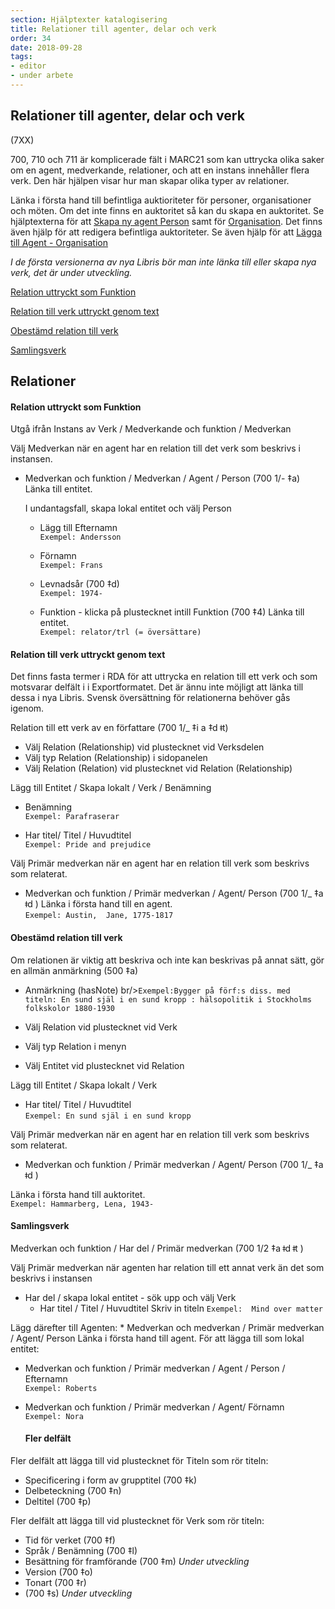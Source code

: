 ```yaml
---
section: Hjälptexter katalogisering
title: Relationer till agenter, delar och verk
order: 34
date: 2018-09-28
tags:
- editor
- under arbete
---
```


## Relationer till agenter, delar och verk 
(7XX)

700, 710 och 711 är komplicerade fält i MARC21 som kan uttrycka olika saker om en agent, medverkande, relationer, och att en instans innehåller flera verk. Den här hjälpen visar hur man skapar olika typer av relationer. 

Länka i första hand till befintliga auktioriteter för personer, organisationer och möten. Om det inte finns en auktoritet så kan du skapa en auktoritet. Se hjälptexterna för att [Skapa ny agent Person](https://libris.kb.se/katalogisering/help/workflow-agent-person-new) samt för [Organisation](https://libris.kb.se/katalogisering/help/workflow-agent-organisation-new). Det finns även hjälp för att redigera befintliga auktoriteter. Se även hjälp för att [Lägga till Agent - Organisation](https://libris.kb.se/katalogisering/help/workflow-agent-org-instance)

*I de första versionerna av nya Libris bör man inte länka till eller skapa nya verk, det är under utveckling.*


[Relation uttryckt som Funktion](#relation-uttryckt-som-funktion)

[Relation till verk uttryckt genom text](#relation-till-verk-uttryckt-genom-text)

[Obestämd relation till verk](#obestämd-relation-till-verk)

[Samlingsverk](#Samlingsverk)


## Relationer

#### Relation uttryckt som Funktion 
Utgå ifrån Instans av Verk / Medverkande och funktion / Medverkan

Välj Medverkan när en agent har en relation till det verk som beskrivs i instansen.
* Medverkan och funktion / Medverkan / Agent / Person (700 1/- ‡a)
  Länka till entitet.

  I undantagsfall, skapa lokal entitet och välj Person
   * Lägg till Efternamn
   <br/>```Exempel: Andersson```
  
   * Förnamn
   <br/>```Exempel: Frans```
   
   * Levnadsår (700 ‡d)
    <br/>```Exempel: 1974-```

  * Funktion - klicka på plustecknet intill Funktion (700 ‡4)
    Länka till entitet.
    <br/>```Exempel: relator/trl (= översättare)```
    

#### Relation till verk uttryckt genom text 
Det finns fasta termer i RDA för att uttrycka en relation till ett verk och som motsvarar delfält i i Exportformatet. Det är ännu inte möjligt att länka till dessa i nya Libris. Svensk översättning för relationerna behöver gås igenom.

Relation till ett verk av en författare (700 1/_ ‡i a  ‡d ǂt)
* Välj Relation (Relationship) vid plustecknet vid Verksdelen
* Välj typ Relation (Relationship) i sidopanelen
* Välj Relation (Relation) vid plustecknet vid Relation (Relationship)

Lägg till Entitet / Skapa lokalt / Verk / Benämning
*  Benämning
  <br/>```Exempel: Parafraserar```
  
 *  Har titel/ Titel / Huvudtitel
  <br/>```Exempel: Pride and prejudice```
 
Välj Primär medverkan när en agent har en relation till verk som beskrivs som relaterat.
* Medverkan och funktion / Primär medverkan / Agent/ Person (700 1/_ ‡a  ǂd )
  Länka i första hand till en agent.
    <br/>```Exempel: Austin,  Jane, 1775-1817```
 

#### Obestämd relation till verk 
Om relationen är viktig att beskriva och inte kan beskrivas på annat sätt, gör en allmän anmärkning (500 ‡a)

* Anmärkning (hasNote) br/>```Exempel:Bygger på förf:s diss. med titeln: En sund själ i en sund kropp : hälsopolitik i Stockholms folkskolor 1880-1930```

* Välj Relation vid plustecknet  vid Verk
* Välj typ Relation i menyn
* Välj Entitet vid plustecknet vid Relation

Lägg till Entitet / Skapa lokalt / Verk 
*  Har titel/ Titel / Huvudtitel
  <br/>```Exempel: En sund själ i en sund kropp```
 
Välj Primär medverkan när en agent har en relation till verk som beskrivs som relaterat.
* Medverkan och funktion / Primär medverkan / Agent/ Person (700 1/_ ‡a ǂd )
   
 Länka i första hand till auktoritet.
   <br/>```Exempel: Hammarberg, Lena, 1943-```
 

#### Samlingsverk
Medverkan och funktion / Har del / Primär medverkan (700 1/2 ‡a ǂd ǂt )

Välj Primär medverkan när agenten har relation till ett annat verk än det som beskrivs i instansen

  * Har del / skapa lokal entitet - sök upp och välj Verk
    * Har titel / Titel / Huvudtitel 
  Skriv in titeln ```Exempel:  Mind over matter```

  Lägg därefter till Agenten:
    * Medverkan och medverkan / Primär medverkan / Agent/ Person
  Länka i första hand till agent. För att lägga till som lokal entitet:
  
  * Medverkan och funktion / Primär medverkan / Agent / Person / Efternamn
    <br/>```Exempel: Roberts```

  * Medverkan och funktion / Primär medverkan / Agent/ Förnamn
    <br/>```Exempel: Nora```
    
    
    ####  Fler delfält
  Fler delfält att lägga till vid plustecknet för Titeln som rör titeln:
  * Specificering i form av grupptitel (700 ‡k)
  * Delbeteckning (700 ‡n)
  * Deltitel (700 ‡p)
  
  Fler delfält att lägga till vid plustecknet för Verk som rör titeln:
  * Tid för verket (700 ‡f)
  * Språk  / Benämning (700 ‡l)
  * Besättning för framförande (700 ‡m) *Under utveckling*
  * Version (700 ‡o)
  * Tonart (700 ‡r)
  * (700 ‡s) *Under utveckling*
  
